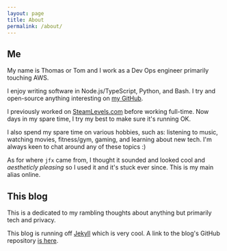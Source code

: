 ```yaml
---
layout: page
title: About
permalink: /about/
---
```


## Me

My name is Thomas or Tom and I work as a Dev Ops engineer primarily touching AWS.

I enjoy writing software in Node.js/TypeScript, Python, and Bash. I try and open-source anything interesting on [my GitHub](https://github.com/itsjfx).

I previously worked on [SteamLevels.com](https://steamlevels.com) before working full-time. Now days in my spare time, I try my best to make sure it's running OK.

I also spend my spare time on various hobbies, such as: listening to music, watching movies, fitness/gym, gaming, and learning about new tech. I'm always keen to chat around any of these topics :)

As for where `jfx` came from, I thought it sounded and looked cool and *aestheticly pleasing* so I used it and it's stuck ever since. This is my main alias online.

## This blog

This is a dedicated to my rambling thoughts about anything but primarily tech and privacy.

This blog is running off [Jekyll](https://jekyllrb.com/) which is very cool. A link to the blog's GitHub repository [is here](https://github.com/itsjfx/blog.jfx.ac).
